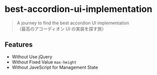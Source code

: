 # best-accordion-ui-implementation

> A journey to find the best accordion UI implementation  
> （最高のアコーディオン UI の実装を探す旅）

## Features

- Without Use jQuery
- Without Fixed Value `max-height`
- Without JaveScript for Management State
